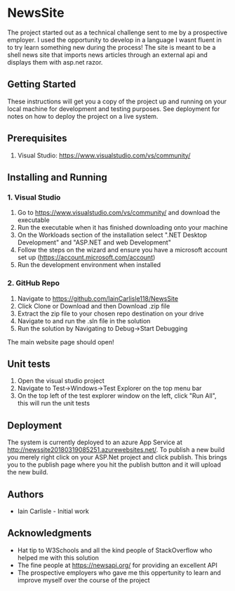 # NewsSite
The project started out as a technical challenge sent to me by a prospective employer.  I used the opportunity to develop in a language I wasnt fluent in to try learn something new during the process!  The site is meant to be a shell news site that imports news articles through an external api and displays them with asp.net razor.

## Getting Started
These instructions will get you a copy of the project up and running on your local machine for development and testing purposes. See deployment for notes on how to deploy the project on a live system.

## Prerequisites
1. Visual Studio: https://www.visualstudio.com/vs/community/

## Installing and Running
### 1. Visual Studio
1. Go to https://www.visualstudio.com/vs/community/ and download the executable
2. Run the executable when it has finished downloading onto your machine
3. On the Workloads section of the installation select ".NET Desktop Development" and "ASP.NET and web Development"
4. Follow the steps on the wizard and ensure you have a microsoft account set up (https://account.microsoft.com/account)
5. Run the development environment when installed

### 2. GitHub Repo
1. Navigate to https://github.com/IainCarlisle118/NewsSite
2. Click Clone or Download and then Download .zip file
3. Extract the zip file to your chosen repo destination on your drive
4. Navigate to and run the .sln file in the solution
5. Run the solution by Navigating to Debug->Start Debugging

The main website page should open!

## Unit tests
1. Open the visual studio project
2. Navigate to Test->Windows->Test Explorer on the top menu bar
3. On the top left of the test explorer window on the left, click "Run All", this will run the unit tests

## Deployment
The system is currently deployed to an azure App Service at http://newssite20180319085251.azurewebsites.net/.  To publish a new build you merely right click on your ASP.Net project and click publish.  This brings you to the publish page where you hit the publish button and it will upload the new build.

## Authors
* Iain Carlisle - Initial work

## Acknowledgments
* Hat tip to W3Schools and all the kind people of StackOverflow who helped me with this solution
* The fine people at https://newsapi.org/ for providing an excellent API
* The prospective employers who gave me this oppertunity to learn and improve myself over the course of the project
